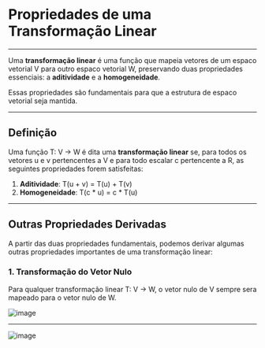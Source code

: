 # Propriedades de uma Transformação Linear

---
Uma **transformação linear** é uma função que mapeia vetores de um espaco vetorial V para outro espaco vetorial W,
preservando duas propriedades essenciais: a **aditividade** e a **homogeneidade**. 

Essas propriedades são fundamentais para que a estrutura de espaco vetorial seja mantida.

---
## Definição

Uma função T: V -> W é dita uma **transformação linear** se, para todos os vetores u e v pertencentes a V e para todo escalar c pertencente a R, as seguintes propriedades forem satisfeitas:

1. **Aditividade**: T(u + v) = T(u) + T(v)
2. **Homogeneidade**: T(c * u) = c * T(u)

---
## Outras Propriedades Derivadas

A partir das duas propriedades fundamentais, podemos derivar algumas outras propriedades importantes de uma transformação linear:

### 1. Transformação do Vetor Nulo

Para qualquer transformação linear T: V -> W, o vetor nulo de V sempre sera mapeado para o vetor nulo de W. 

![image](https://github.com/user-attachments/assets/720dceab-9103-4453-8494-7607e67ce934)

---
![image](https://github.com/user-attachments/assets/b58e5663-2049-414d-a137-6aef57a91e2c)<br>


